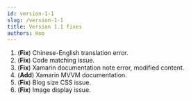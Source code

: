 ```yaml
---
id: version-1-1
slug: /version-1-1
title: Version 1.1 fixes
authors: Hoo
---
```




1. (**Fix**) Chinese-English translation error.
1. (**Fix**) Code matching issue.
1. (**Fix**) Xamarin documentation note error, modified content.
1. (**Add**) Xamarin MVVM documentation.
1. (**Fix**) Blog size CSS issue.
1. (**Fix**) Image display issue.